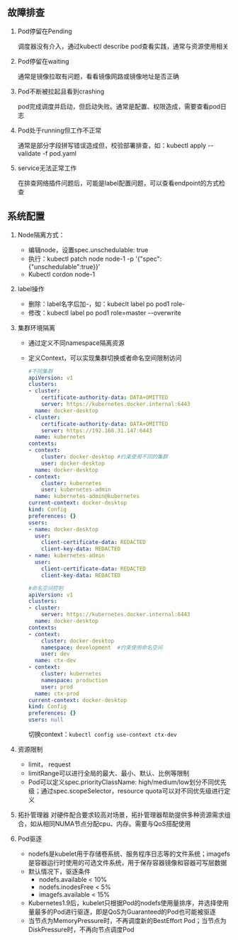 



## 故障排查

1. Pod停留在Pending

   调度器没有介入，通过kubectl describe pod查看实践，通常与资源使用相关

2. Pod停留在waiting

   通常是镜像拉取有问题，看看镜像网路或镜像地址是否正确

3. Pod不断被拉起且看到crashing

   pod完成调度并启动，但启动失败。通常是配置、权限造成，需要查看pod日志

4. Pod处于running但工作不正常

   通常是部分字段拼写错误造成但，校验部署排查，如：kubectl apply --validate -f pod.yaml

5. service无法正常工作

   在排查网络插件问题后，可能是label配置问题，可以查看endpoint的方式检查

## 系统配置

1. Node隔离方式：

   * 编辑node，设置spec.unschedulable: true
   * 执行：kubectl patch node node-1 -p '{"spec":{"unschedulable":true}}'
   * Kubectl cordon node-1

2. label操作

   * 删除：label名字后加-，如：kubeclt label po pod1 role-
   * 修改：kubectl label po pod1 role=master --overwrite

3. 集群环境隔离

   * 通过定义不同namespace隔离资源

   * 定义Context，可以实现集群切换或者命名空间限制访问

     ```yaml
     #不同集群
     apiVersion: v1
     clusters:
     - cluster:
         certificate-authority-data: DATA+OMITTED
         server: https://kubernetes.docker.internal:6443
       name: docker-desktop
     - cluster:
         certificate-authority-data: DATA+OMITTED
         server: https://192.168.31.147:6443
       name: kubernetes
     contexts:
     - context:
         cluster: docker-desktop #约束使用不同的集群
         user: docker-desktop
       name: docker-desktop
     - context:
         cluster: kubernetes
         user: kubernetes-admin
       name: kubernetes-admin@kubernetes
     current-context: docker-desktop
     kind: Config
     preferences: {}
     users:
     - name: docker-desktop
       user:
         client-certificate-data: REDACTED
         client-key-data: REDACTED
     - name: kubernetes-admin
       user:
         client-certificate-data: REDACTED
         client-key-data: REDACTED
     ```

     ```yaml
     #命名空间控制
     apiVersion: v1
     clusters:
     - cluster:
         server: https://kubernetes.docker.internal:6443
       name: docker-desktop
     contexts:
     - context:
         cluster: docker-desktop
         namespace: development  #约束使用命名空间
         user: dev
       name: ctx-dev
     - context:
         cluster: kubernetes
         namespace: production
         user: prod
       name: ctx-prod
     current-context: docker-desktop
     kind: Config
     preferences: {}
     users: null
     ```

     切换context：`kubectl config use-context ctx-dev`

4. 资源限制
   * limit， request
   * limitRange可以进行全局的最大、最小、默认、比例等限制
   * Pod可以定义spec.priorityClassName: high/medium/low划分不同优先级；通过spec.scopeSelector，resource quota可以对不同优先级进行定义

5. 拓扑管理器
   对硬件配合要求较高对场景，拓扑管理器帮助提供多种资源需求组合，如从相同NUMA节点分配cpu、内存。需要与QoS搭配使用

6. Pod驱逐
   * nodefs是kubelet用于存储卷系统、服务程序日志等的文件系统；imagefs是容器运行时使用的可选文件系统，用于保存容器镜像和容器可写层数据
   * 默认情况下，驱逐条件
     * nodefs.available < 10%
     * nodefs.inodesFree < 5%
     * imagefs.available < 15%
   * Kubernetes1.9后，kubelet只根据Pod的nodefs使用量排序，并选择使用量最多的Pod进行驱逐，即是QoS为Guaranteed的Pod也可能被驱逐
   * 当节点为MemoryPressure时，不再调度新的BestEffort Pod；当节点为DiskPressure时，不再向节点调度Pod